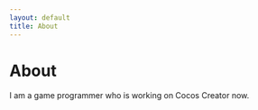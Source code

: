 ```yaml
---
layout: default
title: About
---
```


# About

I am a game programmer who is working on Cocos Creator now.
